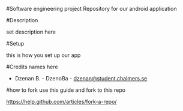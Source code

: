 #Software engineering project
Repository for our android application

#Description

set description here

#Setup

this is how you set up our app

#Credits
names here
* Dzenan B. - DzenoBa - dzenan@student.chalmers.se


#how to fork
use this guide and fork to this repo

https://help.github.com/articles/fork-a-repo/